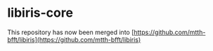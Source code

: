 # libiris-core

This repository has now been merged into [https://github.com/mtth-bfft/libiris](https://github.com/mtth-bfft/libiris)
